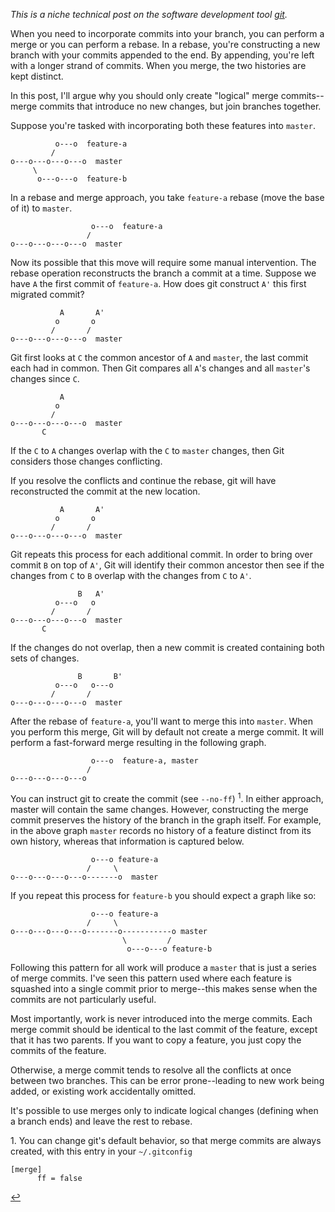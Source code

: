 _This is a niche technical post on the software development tool [git](https://git-scm.com/)._

When you need to incorporate commits into your branch, you can perform a merge
or you can perform a rebase. In a rebase, you're constructing a new branch
with your commits appended to the end. By appending, you're left with a longer
strand of commits. When you merge, the two histories are kept distinct.

In this post, I'll argue why you should only create "logical" merge
commits--merge commits that introduce no new changes, but join branches
together.

Suppose you're tasked with incorporating both these features into `master`.

              o---o  feature-a
             /
    o---o---o---o---o  master
         \
          o---o---o  feature-b


In a rebase and merge approach, you take `feature-a` rebase (move the base of it)
to `master`.

                      o---o  feature-a
                     /
    o---o---o---o---o  master


Now its possible that this move will require some manual intervention. The
rebase operation reconstructs the branch a commit at a time. Suppose we have
`A` the first commit of `feature-a`. How does git construct `A'` this first
migrated commit?

               A       A'
              o       o
             /       /
    o---o---o---o---o  master


Git first looks at `C` the common ancestor of `A` and `master`, the last
commit each had in common. Then Git compares all `A`'s changes and all
`master`'s changes since `C`.

               A
              o
             /
    o---o---o---o---o  master
           C

If the `C` to `A` changes overlap with the `C` to `master` changes, then Git
considers those changes conflicting.

If you resolve the conflicts and continue the rebase, git will have
reconstructed the commit at the new location.

               A       A'
              o       o
             /       /
    o---o---o---o---o  master


Git repeats this process for each additional commit. In order to bring over
commit `B` on top of `A'`, Git will identify their common ancestor then see if
the changes from `C` to `B` overlap with the changes from `C` to `A'`.


                   B   A'
              o---o   o
             /       /
    o---o---o---o---o  master
           C

If the changes do not overlap, then a new commit is created containing both
sets of changes.


                   B       B'
              o---o   o---o
             /       /
    o---o---o---o---o  master

After the rebase of `feature-a`, you'll want to merge this into `master`. When
you perform this merge, Git will by default not create a merge commit. It will
perform a fast-forward merge resulting in the following graph.

                      o---o  feature-a, master
                     /
    o---o---o---o---o

You can instruct git to create the commit (see `--no-ff`)
<a style="text-decoration:none" id="fn:1" href="#fn:1:defn"><sup>1</sup></a>.
In either approach, master will contain the same changes. However,
constructing the merge commit preserves the history of the branch in the graph
itself. For example, in the above graph `master` records no history of a
feature distinct from its own history, whereas that information is captured
below.


                      o---o feature-a
                     /     \
    o---o---o---o---o-------o  master


If you repeat this process for `feature-b` you should expect a graph like so:

                      o---o feature-a
                     /     \
    o---o---o---o---o-------o-----------o master
                             \         /
                              o---o---o feature-b

Following this pattern for all work will produce a `master` that is just a
series of merge commits. I've seen this pattern used where each feature is
squashed into a single commit prior to merge--this makes sense when the
commits are not particularly useful.

Most importantly, work is never introduced into the merge commits. Each merge
commit should be identical to the last commit of the feature, except that it
has two parents. If you want to copy a feature, you just copy the commits
of the feature.

Otherwise, a merge commit tends to resolve all the conflicts at once between
two branches. This can be error prone--leading to new work being added, or
existing work accidentally omitted.

It's possible to use merges only to indicate logical changes (defining when a
branch ends) and leave the rest to rebase.

<div class="footnotes">
<p>
    <a id="fn:1:defn">1.</a>
    You can change git's default behavior, so that merge commits are always
    created, with this entry in your <code>~/.gitconfig</code>
    <pre><code>[merge]
      ff = false</pre></code>
    <a href="#fn:1">↩</a>
</p>
</div>
